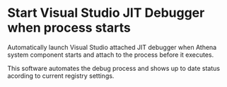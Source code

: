 # Start Visual Studio JIT Debugger when process starts

Automatically launch Visual Studio attached JIT debugger when Athena system component starts and attach to the process before it executes.

This software automates the debug process and shows up to date status acording to current registry settings.